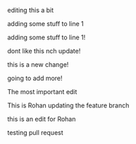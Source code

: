 
editing this a bit 


adding some stuff to line 1

adding some stuff to line 1!

dont like this nch update!

this is a new change!

going to add more!


The most important edit

This is Rohan updating the feature branch

this is an edit for Rohan


testing pull request

